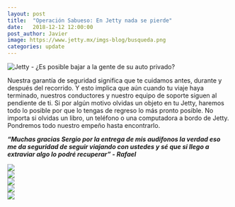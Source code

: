 ```yaml
---
layout: post
title:  "Operación Sabueso: En Jetty nada se pierde"
date:   2018-12-12 12:00:00
post_author: Javier
image: https://www.jetty.mx/imgs-blog/busqueda.png
categories: update
---
```


![Jetty - ¿Es posible bajar a la gente de su auto privado?]({{site.baseurl}}/imgs-blog/busqueda.png)

Nuestra garantía de seguridad significa que te cuidamos antes, durante y después del recorrido. Y esto implica que aún cuando tu viaje haya terminado, nuestros conductores y nuestro equipo de soporte siguen al pendiente de ti. Si por algún motivo olvidas un objeto en tu Jetty, haremos todo lo posible por que lo tengas de regreso lo más pronto posible. No importa si olvidas un libro, un teléfono o una computadora a bordo de Jetty. Pondremos todo nuestro empeño hasta encontrarlo.

<b><i>“Muchas gracias Sergio por la entrega de mis audífonos la verdad eso me da seguridad de seguir viajando con ustedes y sé que si llego a extraviar algo lo podré recuperar” - Rafael</i></b>

<div class="col-md-6">
  <img src="{{site.baseurl}}/imgs-blog/olvidado-1.png">
</div>
<div class="col-md-6">
  <img src="{{site.baseurl}}/imgs-blog/olvidado-2.png">
</div>

<div class="col-md-6">
  <img src="{{site.baseurl}}/imgs-blog/olvidado-3.png">
</div>
<div class="col-md-6">
  <img src="{{site.baseurl}}/imgs-blog/olvidado-4.png">
</div>

<div class="col-md-6">
  <img src="{{site.baseurl}}/imgs-blog/olvidado-5.png">
</div>
<div class="col-md-6">

</div>